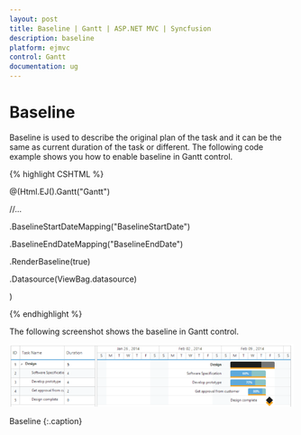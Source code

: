 ```yaml
---
layout: post
title: Baseline | Gantt | ASP.NET MVC | Syncfusion
description: baseline
platform: ejmvc
control: Gantt
documentation: ug
---
```


# Baseline

Baseline is used to describe the original plan of the task and it can be the same as current duration of the task or different. The following code example shows you how to enable baseline in Gantt control.

{% highlight CSHTML %}

@(Html.EJ().Gantt("Gantt")

//...

.BaselineStartDateMapping("BaselineStartDate")

.BaselineEndDateMapping("BaselineEndDate")

.RenderBaseline(true)

.Datasource(ViewBag.datasource)

)

{% endhighlight %}


The following screenshot shows the baseline in Gantt control.



![](Baseline_images/Baseline_img1.png)
 
Baseline
{:.caption}

